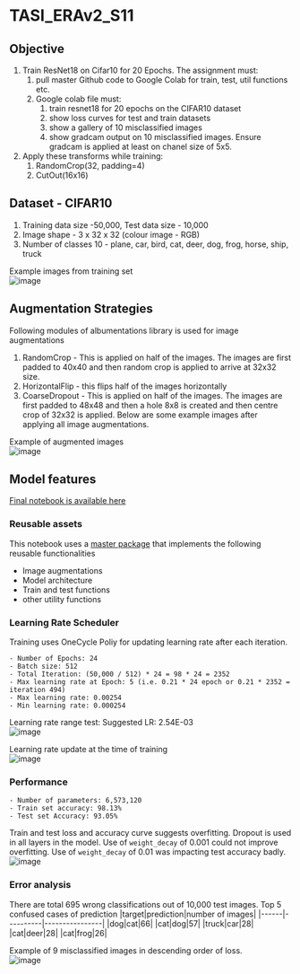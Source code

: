 # TASI_ERAv2_S11

## Objective

1. Train ResNet18 on Cifar10 for 20 Epochs. The assignment must:
    1. pull master Github code to Google Colab for train, test, util functions etc.
    2. Google colab file must:
        1. train resnet18 for 20 epochs on the CIFAR10 dataset
        2. show loss curves for test and train datasets
        3. show a gallery of 10 misclassified images
        4. show gradcam output on 10 misclassified images. Ensure gradcam is applied at least on chanel size of 5x5.
2. Apply these transforms while training:
    1. RandomCrop(32, padding=4)
    2. CutOut(16x16)

## Dataset - CIFAR10

1. Training data size -50,000, Test data size - 10,000
2. Image shape - 3 x 32 x 32 (colour image - RGB)
3. Number of classes 10 - plane, car, bird, cat, deer, dog, frog, horse, ship, truck

Example images from training set  
![image](https://github.com/sayanbanerjee32/TSAI_ERAv2_S8/assets/11560595/711aed42-d235-45f3-b7e1-729fbb8a01fe)

## Augmentation Strategies
Following modules of albumentations library is used for image augmentations
1. RandomCrop - This is applied on half of the images. The images are first padded to 40x40 and then random crop is applied to arrive at 32x32 size.
2. HorizontalFlip - this flips half of the images horizontally
3. CoarseDropout - This is applied on half of the images. The images are first padded to 48x48 and then a hole 8x8 is created and then centre crop of 32x32 is applied. Below are some example images after applying all image augmentations.

Example of augmented images  
![image](https://github.com/sayanbanerjee32/TASI_ERAv2_S10/assets/11560595/c43ee567-3639-4f06-9ef3-3de0fc575f26)


## Model features
[Final notebook is available here](https://github.com/sayanbanerjee32/TASI_ERAv2_S10/blob/main/S10_SayanBanerjee.ipynb) 

### Reusable assets
This notebook uses a [master package](https://github.com/sayanbanerjee32/TASI_vision_master) that implements the following reusable functionalities 
- Image augmentations
- Model architecture
- Train and test functions
- other utility functions
    
### Learning Rate Scheduler
Training uses OneCycle Poliy for updating learning rate after each iteration.  

    - Number of Epochs: 24  
    - Batch size: 512  
    - Total Iteration: (50,000 / 512) * 24 = 98 * 24 = 2352  
    - Max learning rate at Epoch: 5 (i.e. 0.21 * 24 epoch or 0.21 * 2352 =  iteration 494)  
    - Max learning rate: 0.00254  
    - Min learning rate: 0.000254  

Learning rate range test: Suggested LR: 2.54E-03  
![image](https://github.com/sayanbanerjee32/TASI_ERAv2_S10/assets/11560595/3a5b805c-3482-4d15-a3a3-1e58b92062ca)

Learning rate update at the time of training  
![image](https://github.com/sayanbanerjee32/TASI_ERAv2_S10/assets/11560595/86f287c4-5782-40d8-8d41-194e9dcef5bb)

### Performance
    - Number of parameters: 6,573,120
    - Train set accuracy: 98.13%
    - Test set Accuracy: 93.05%

Train and test loss and accuracy curve suggests overfitting.  Dropout is used in all layers in the model. Use of `weight_decay` of 0.001 could not improve overfitting. Use of `weight_decay` of 0.01 was impacting test accuracy badly.  
![image](https://github.com/sayanbanerjee32/TASI_ERAv2_S10/assets/11560595/75184809-a166-4116-97fd-571d5b0fb226)


### Error analysis

There are total 695 wrong classifications out of 10,000 test images. Top 5 confused cases of prediction
|target|prediction|number of images|
|------|----------|----------------|
|dog|cat|66|
|cat|dog|57|
|truck|car|28|
|cat|deer|28|
|cat|frog|26|  
  
Example of 9 misclassified images in descending order of loss.  
![image](https://github.com/sayanbanerjee32/TASI_ERAv2_S10/assets/11560595/a0ee0cc2-b071-46b2-a944-e928cb78cb5f)



